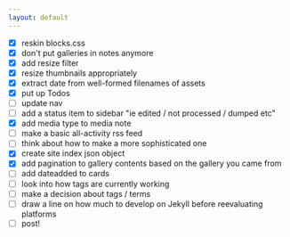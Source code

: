 ```yaml
---
layout: default
---
```

* [x] reskin blocks.css 
* [x] don't put galleries in notes anymore
* [x] add resize filter
* [x] resize thumbnails appropriately
* [x] extract date from well-formed filenames of assets
* [x] put up Todos
* [ ] update nav
* [ ] add a status item to sidebar "ie edited / not processed / dumped etc"
* [x] add media type to media note
* [ ] make a basic all-activity rss feed
* [ ] think about how to make a more sophisticated one
* [x] create site index json object
* [x] add pagination to gallery contents based on the gallery you came from
* [ ] add dateadded to cards
* [ ] look into how tags are currently working
* [ ] make a decision about tags / terms
* [ ] draw a line on how much to develop on Jekyll before reevaluating platforms
* [ ] post!